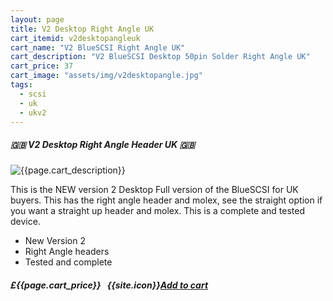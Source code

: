 ```yaml
---
layout: page
title: V2 Desktop Right Angle UK
cart_itemid: v2desktopangleuk
cart_name: "V2 BlueSCSI Right Angle UK"
cart_description: "V2 BlueSCSI Desktop 50pin Solder Right Angle UK"
cart_price: 37
cart_image: "assets/img/v2desktopangle.jpg"
tags: 
  - scsi
  - uk
  - ukv2
---
```


##### 🇬🇧 V2 Desktop Right Angle Header UK 🇬🇧

![{{page.cart_description}}]({{page.cart_image}})

This is the NEW version 2 Desktop Full version of the BlueSCSI for UK buyers. This has the right angle header and molex, see the straight option if you want a straight up header and molex. This is a complete and tested device.

* New Version 2
* Right Angle headers
* Tested and complete

##### £{{page.cart_price}} &nbsp; {{site.icon}}[Add to cart](/cart#{{page.cart_itemid}})